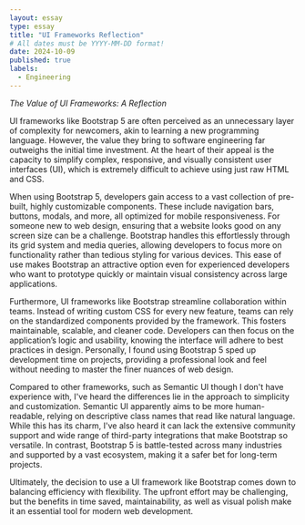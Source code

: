 ```yaml
---
layout: essay
type: essay
title: "UI Frameworks Reflection"
# All dates must be YYYY-MM-DD format!
date: 2024-10-09
published: true
labels:
  - Engineering
---
```



*The Value of UI Frameworks: A Reflection*

UI frameworks like Bootstrap 5 are often perceived as an unnecessary layer of complexity for newcomers, akin to learning a new programming language. However, the value they bring to software engineering far outweighs the initial time investment. At the heart of their appeal is the capacity to simplify complex, responsive, and visually consistent user interfaces (UI), which is extremely difficult to achieve using just raw HTML and CSS.

When using Bootstrap 5, developers gain access to a vast collection of pre-built, highly customizable components. These include navigation bars, buttons, modals, and more, all optimized for mobile responsiveness. For someone new to web design, ensuring that a website looks good on any screen size can be a challenge. Bootstrap handles this effortlessly through its grid system and media queries, allowing developers to focus more on functionality rather than tedious styling for various devices. This ease of use makes Bootstrap an attractive option even for experienced developers who want to prototype quickly or maintain visual consistency across large applications.

Furthermore, UI frameworks like Bootstrap streamline collaboration within teams. Instead of writing custom CSS for every new feature, teams can rely on the standardized components provided by the framework. This fosters maintainable, scalable, and cleaner code. Developers can then focus on the application’s logic and usability, knowing the interface will adhere to best practices in design. Personally, I found using Bootstrap 5 sped up development time on projects, providing a professional look and feel without needing to master the finer nuances of web design.

Compared to other frameworks, such as Semantic UI though I don't have experience with, I've heard the differences lie in the approach to simplicity and customization. Semantic UI apparently aims to be more human-readable, relying on descriptive class names that read like natural language. While this has its charm, I've also heard it can lack the extensive community support and wide range of third-party integrations that make Bootstrap so versatile. In contrast, Bootstrap 5 is battle-tested across many industries and supported by a vast ecosystem, making it a safer bet for long-term projects.

Ultimately, the decision to use a UI framework like Bootstrap comes down to balancing efficiency with flexibility. The upfront effort may be challenging, but the benefits in time saved, maintainability, as well as visual polish make it an essential tool for modern web development.

